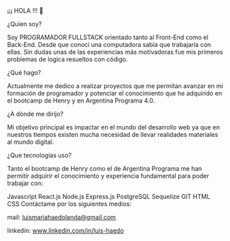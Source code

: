 ¡¡¡ HOLA !!! 👋

¿Quien soy?

Soy PROGRAMADOR FULLSTACK orientado tanto al Front-End como el Back-End. Desde que conocí una computadora sabía que trabajaría con ellas. Sin dudas unas de las experiencias más motivadoras fue mis primeros problemas de logica resueltos con código.

¿Qué hago?

Actualmente me dedico a realizar proyectos que me permitan avanzar en mi formación de programador y potenciar el conocimiento que he adquirido en el bootcamp de Henry y en Argentina Programa 4.0.

¿A dónde me dirijo?

Mi objetivo principal es impactar en el mundo del desarrollo web ya que en nuestros tiempos existen mucha necesidad de llevar realidades materiales al mundo digital.

¿Que tecnologías uso?

Tanto el bootcamp de Henry como el de Argentina Programa me han permitir adquirir el conocimiento y experiencia fundamental para poder trabajar con:

Javascript
React.js
Node.js
Express.js
PostgreSQL
Sequelize
GIT
HTML
CSS
Contáctame por los siguientes medios:

mail: luismariahaedolanda@gmail.com

linkedin: www.linkedin.com/in/luis-haedo


